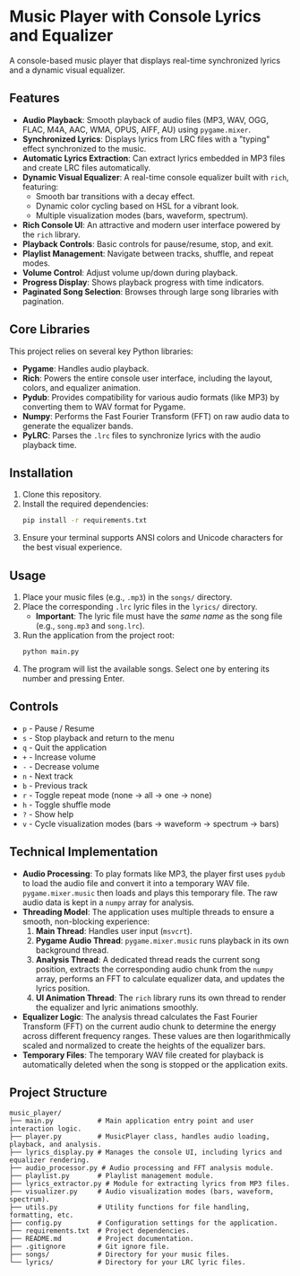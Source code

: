 # Music Player with Console Lyrics and Equalizer

A console-based music player that displays real-time synchronized lyrics and a dynamic visual equalizer.

## Features

-   **Audio Playback**: Smooth playback of audio files (MP3, WAV, OGG, FLAC, M4A, AAC, WMA, OPUS, AIFF, AU) using `pygame.mixer`.
-   **Synchronized Lyrics**: Displays lyrics from LRC files with a "typing" effect synchronized to the music.
-   **Automatic Lyrics Extraction**: Can extract lyrics embedded in MP3 files and create LRC files automatically.
-   **Dynamic Visual Equalizer**: A real-time console equalizer built with `rich`, featuring:
    -   Smooth bar transitions with a decay effect.
    -   Dynamic color cycling based on HSL for a vibrant look.
    -   Multiple visualization modes (bars, waveform, spectrum).
-   **Rich Console UI**: An attractive and modern user interface powered by the `rich` library.
-   **Playback Controls**: Basic controls for pause/resume, stop, and exit.
-   **Playlist Management**: Navigate between tracks, shuffle, and repeat modes.
-   **Volume Control**: Adjust volume up/down during playback.
-   **Progress Display**: Shows playback progress with time indicators.
-   **Paginated Song Selection**: Browses through large song libraries with pagination.

## Core Libraries

This project relies on several key Python libraries:

-   **Pygame**: Handles audio playback.
-   **Rich**: Powers the entire console user interface, including the layout, colors, and equalizer animation.
-   **Pydub**: Provides compatibility for various audio formats (like MP3) by converting them to WAV format for Pygame.
-   **Numpy**: Performs the Fast Fourier Transform (FFT) on raw audio data to generate the equalizer bands.
-   **PyLRC**: Parses the `.lrc` files to synchronize lyrics with the audio playback time.

## Installation

1.  Clone this repository.
2.  Install the required dependencies:
    ```bash
    pip install -r requirements.txt
    ```
3.  Ensure your terminal supports ANSI colors and Unicode characters for the best visual experience.

## Usage

1.  Place your music files (e.g., `.mp3`) in the `songs/` directory.
2.  Place the corresponding `.lrc` lyric files in the `lyrics/` directory.
    -   **Important**: The lyric file must have the *same name* as the song file (e.g., `song.mp3` and `song.lrc`).
3.  Run the application from the project root:
    ```bash
    python main.py
    ```
4.  The program will list the available songs. Select one by entering its number and pressing Enter.

## Controls

-   `p` - Pause / Resume
-   `s` - Stop playback and return to the menu
-   `q` - Quit the application
-   `+` - Increase volume
-   `-` - Decrease volume
-   `n` - Next track
-   `b` - Previous track
-   `r` - Toggle repeat mode (none → all → one → none)
-   `h` - Toggle shuffle mode
-   `?` - Show help
-   `v` - Cycle visualization modes (bars → waveform → spectrum → bars)

## Technical Implementation

-   **Audio Processing**: To play formats like MP3, the player first uses `pydub` to load the audio file and convert it into a temporary WAV file. `pygame.mixer.music` then loads and plays this temporary file. The raw audio data is kept in a `numpy` array for analysis.
-   **Threading Model**: The application uses multiple threads to ensure a smooth, non-blocking experience:
    1.  **Main Thread**: Handles user input (`msvcrt`).
    2.  **Pygame Audio Thread**: `pygame.mixer.music` runs playback in its own background thread.
    3.  **Analysis Thread**: A dedicated thread reads the current song position, extracts the corresponding audio chunk from the `numpy` array, performs an FFT to calculate equalizer data, and updates the lyrics position.
    4.  **UI Animation Thread**: The `rich` library runs its own thread to render the equalizer and lyric animations smoothly.
-   **Equalizer Logic**: The analysis thread calculates the Fast Fourier Transform (FFT) on the current audio chunk to determine the energy across different frequency ranges. These values are then logarithmically scaled and normalized to create the heights of the equalizer bars.
-   **Temporary Files**: The temporary WAV file created for playback is automatically deleted when the song is stopped or the application exits.

## Project Structure

```
music_player/
├── main.py           # Main application entry point and user interaction logic.
├── player.py         # MusicPlayer class, handles audio loading, playback, and analysis.
├── lyrics_display.py # Manages the console UI, including lyrics and equalizer rendering.
├── audio_processor.py # Audio processing and FFT analysis module.
├── playlist.py       # Playlist management module.
├── lyrics_extractor.py # Module for extracting lyrics from MP3 files.
├── visualizer.py     # Audio visualization modes (bars, waveform, spectrum).
├── utils.py          # Utility functions for file handling, formatting, etc.
├── config.py         # Configuration settings for the application.
├── requirements.txt  # Project dependencies.
├── README.md         # Project documentation.
├── .gitignore        # Git ignore file.
├── songs/            # Directory for your music files.
└── lyrics/           # Directory for your LRC lyric files.
```